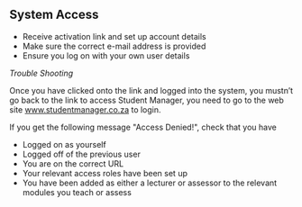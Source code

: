 ## **System Access** 

-	Receive activation link and set up account details
-	Make sure the correct e-mail address is provided
-	Ensure you log on with your own user details

*Trouble Shooting* 

Once you have clicked onto the link and logged into the system, you mustn’t go back to the link to access Student Manager, 
you need to go to the web site www.studentmanager.co.za to login. 

If you get the following message "Access Denied!", check that you have

-	Logged on as yourself
-	Logged off of the previous user
-	You are on the correct URL
-	Your relevant access roles have been set up
-	You have been added as either a lecturer or assessor 
    to the relevant modules you teach or assess

